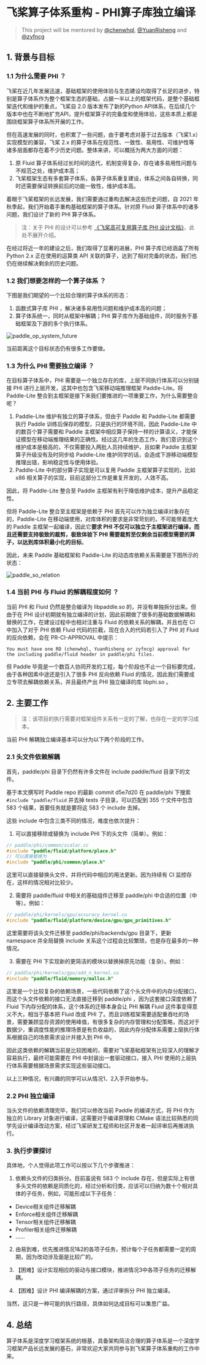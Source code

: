 # 飞桨算子体系重构 - PHI算子库独立编译

> This project will be mentored by [@chenwhql](http://github.com/chenwhql), [@YuanRisheng](https://github.com/YuanRisheng) and [@zyfncg](https://github.com/zyfncg)

## 1. 背景与目标

### 1.1 为什么需要 PHI ？

飞桨在近几年发展迅速，基础框架的使用体验与生态建设均取得了长足的进步，特别是算子体系作为整个框架生态的基础，占据一半以上的框架代码，是整个基础框架迭代和维护的重点，飞桨自 2.0 版本发布了新的Python API体系，在后续几个版本中也在不断地扩充API，提升框架算子的完备度和使用体验，这些本质上都是围绕框架算子体系所开展的工作。

但在高速发展的同时，也积累了一些问题，由于要考虑对基于过去版本（飞桨1.x）实现模型的兼容，飞桨 2.x 的算子体系在规范性、一致性、易用性、可维护性等诸多层面都存在着不少历史问题。整体来讲，可以概括为两大方面的问题：
1. 原 Fluid 算子体系经过长时间的迭代，机制变得复杂，存在诸多易用性问题与不规范之处，维护成本高；
2. 飞桨框架生态有多套算子体系，各算子体系重复建设，体系之间各自转换，同时还需要保证转换前后的功能一致性，维护成本高。

着眼于飞桨框架的长远发展，我们需要通过重构去解决这些历史问题，自 2021 年秋季起，我们开始着手重构基础框架的算子体系。针对原 Fluid 算子体系中的诸多问题，我们设计了新的 PHI 算子体系。
> 注：关于 PHI 的设计可以参考 [《飞桨高可复用算子库 PHI 设计文档》](https://github.com/PaddlePaddle/docs/blob/develop/docs/design/phi/design_cn.md)，此处不展开介绍。

在经过将近一年的建设之后，我们取得了显著的进展，PHI 算子库已经涵盖了所有 Python 2.x 正在使用的运算类 API 关联的算子，达到了相对完备的状态，我们也仍在继续解决剩余的历史问题。

### 1.2 我们想要怎样的一个算子体系 ？

下图是我们期望的一个比较合理的算子体系的形态：

1. 函数式算子库 PHI ，解决诸多易用性问题和维护成本高的问题；
2. 算子体系统一，同时从框架中解耦；PHI 算子库作为基础组件，同时服务于基础框架及下游的多个执行体系。


![paddle_op_system_future](./images/paddle_op_system_future.png)

当前距离这个目标状态仍有很多工作要做。

### 1.3 为什么 PHI 需要独立编译 ？

在目标算子体系中，PHI 需要是一个独立存在的库，上层不同执行体系可以分别链接 PHI 进行上层开发，这其中也包含飞桨移动端推理框架 Paddle-Lite。将 Paddle-Lite 整合到主框架是接下来我们要推进的一项重要工作，为什么需要整合呢？

1. Paddle-Lite 维护有独立的算子体系，但由于 Paddle 和 Paddle-Lite 都需要执行 Paddle 训练后保存的模型，只是执行的环境不同，因此 Paddle-Lite 中的数百个算子需要和 Paddle 主框架中相应算子保持一样的计算语义，才能保证模型在移动端推理结果的正确性。经过这几年的生态工作，我们意识到这个维护成本是极高的，不仅需要投入两批人员持续维护，且如果 Paddle 主框架算子升级没有及时同步给 Paddle-Lite 维护同学的话，会造成下游移动端模型推理出错，影响稳定性与使用体验。
2. Paddle-Lite 中的部分算子实现是可以复用 Paddle 主框架算子实现的，比如 x86 相关算子的实现，目前这部分工作是重复开发的，人效不高。

因此，将 Paddle-Lite 整合至 Paddle 主框架有利于降低维护成本，提升产品稳定性。

但将 Paddle-Lite 整合至主框架是依赖于 PHI 首先可以作为独立编译对象存在的，Paddle-Lite 在移动端使用，对库体积的要求是非常苛刻的，不可能带着庞大的 Paddle 主框架一起编译，因此它**要求 PHI 不仅可以独立于主框架进行编译，而且还需要支持极致的裁剪，极致体验下 PHI 需要裁剪至仅剩余当前模型需要的算子，以达到库体积最小化的目标**。

因此，未来 Paddle 基础框架和 Paddle-Lite 的动态库依赖关系需要是下图所示的状态：

![paddle_so_relation](./images/paddle_so_relation.png)

### 1.4 当前 PHI 与 Fluid 的解耦程度如何 ？

当前 PHI 和 Fluid 仍然是整合编译为 libpaddle.so 的，并没有单独拆分出来。但由于在 PHI 设计初期就有独立编译的计划，因此前期做了很多的基础数据解耦和替换的工作，在建设过程中也相对注重与 Fluid 的依赖关系的解耦，并且也在 CI 中加入了对于 PHI 依赖 Fluid 代码的拦截，现在合入的代码若引入了 PHI 对 Fluid 的反向依赖，会在 PR-CI-APPROVAL 中提示：

```
You must have one RD (chenwhql, YuanRisheng or zyfncg) approval for the including paddle/fluid header in paddle/phi files.
```

但 Paddle 毕竟是一个数百人协同开发的工程，每个阶段也不止一个目标要完成，由于各种因素中途还是引入了很多 PHI 反向依赖 Fluid 的情况，因此我们需要成立专项去解耦依赖关系，并且最终产出 PHI 独立编译的库 libphi.so 。


## 2. 主要工作

> 注：该项目的执行需要对框架组件关系有一定的了解，也存在一定的学习成本。

当前 PHI 解耦独立编译基本可以分为以下两个阶段的工作。

### 2.1 头文件依赖解耦

首先，paddle/phi 目录下仍然有许多文件在 include paddle/fluid 目录下的文件。

基于本文撰写时 Paddle repo 的最新 commit d5e7d20 在 paddle/phi 下搜索 `#include "paddle/fluid` 并去掉 tests 子目录，可以匹配到 355 个文件中包含 583 个结果，首要任务就是要将这 583 个 include 去掉。

这些 include 中包含三类不同的情况，难度也依次提升：

1. 可以直接移除或替换为 include PHI 下的头文件（简单）。例如：

```c++
// paddle/phi/common/scalar.cc
#include "paddle/fluid/platform/place.h"
// 可以直接替换为
#include "paddle/phi/common/place.h"
```

这里可以直接替换头文件，并将代码中相应的用法更新。因为持续有 CI 监控存在，这样的情况相对比较少。

2. 需要将 paddle/fluid 中相关的基础组件迁移至 paddle/phi 中合适的位置（中等）。例如：

```c++
// paddle/phi/kernels/gpu/accuracy_kernel.cu
#include "paddle/fluid/platform/device/gpu/gpu_primitives.h"
```

这里需要将该头文件迁移至 paddle/phi/backends/gpu 目录下，更新 namespace 并全局替换 include 关系这个过程会比较繁琐，也是存在最多的一种情况。

3. 需要在 PHI 下实现新的更简洁的模块以替换掉原先功能（复杂）。例如：

```c++
// paddle/phi/kernels/gpu/add_n_kernel.cu
#include "paddle/fluid/memory/malloc.h"
```

这里是一个比较复杂的依赖场景，一些代码依赖了这个头文件中的内存分配接口，而这个头文件依赖的接口无法直接迁移到 paddle/phi ，因为这套接口深度依赖了 Fluid 下内存分配的体系，这个体系的迁移本身会让 PHI 解耦 Fluid 这件事变得意义不大，相当于基本把 Fluid 改成 PHI 了。而且训练框架需要适配重吞吐的场景，需要兼顾显存资源的使用峰值，有很多复杂的内存管理和分配策略，而这对于数据少，重调度性能的推理场景是有负收益的，因此内存分配体系需要上层执行体系根据自己的场景需求设计并接入到 PHI 中。

因此这类依赖的解耦当前是比较困难的，需要对飞桨基础框架有比较深入的理解才容易执行，最终可能需要在 PHI 中封装出一套驱动接口，接入 PHI 使用的上层执行体系需要根据场景需求实现这些驱动接口。

以上三种情况，有兴趣的同学可以从情况1、2入手开始参与。

### 2.2 PHI 独立编译

当头文件的依赖清理完毕，我们可以修改当前 Paddle 的编译方式，将 PHI 作为独立的 Library 对象进行编译，这需要对于编译原理和 CMake 语法比较熟悉的同学先设计编译改动方案，经过飞桨研发工程师和社区开发者一起评审后再推进执行。

### 3. 执行步骤探讨

具体地，个人觉得此项工作可以按以下几个步骤推进：

1. 依赖头文件的归类拆分。目前虽说有 583 个 include 存在，但是实际上有很多头文件的依赖是同质化的，经过分析和归类，应该可以归纳为数十个相对具体的子任务，例如，可能形成以下子任务：

- Device相关组件迁移解耦
- Enforce相关组件迁移解耦
- Tensor相关组件迁移解耦
- Profiler相关组件迁移解耦
- ......

2. 由易到难，优先推进情况1&2的各项子任务，预计每个子任务都需要一定的周期，因为改动涉及面是比较广的。

3. 【困难】设计实现相应的驱动与接口模块，推进情况3中各项子任务的迁移解耦。

4. 【困难】设计 PHI 编译解耦的方案，通过评审拆分 PHI 独立编译。

当然，这只是一种可能的执行路径，具体如何达成目标可以集思广益。

## 4. 总结

算子体系是深度学习框架系统的根基，具备架构简洁合理的算子体系是一个深度学习框架产品长远发展的基石，非常欢迎大家共同参与到飞桨算子体系重构的工作中来。
